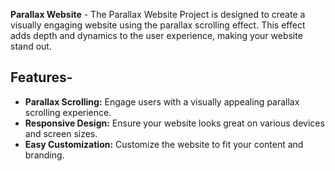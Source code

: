 **Parallax Website** -
The Parallax Website Project is designed to create a visually engaging website using the parallax scrolling effect.
This effect adds depth and dynamics to the user experience, making your website stand out.
## Features-

- **Parallax Scrolling:** Engage users with a visually appealing parallax scrolling experience.
- **Responsive Design:** Ensure your website looks great on various devices and screen sizes.
- **Easy Customization:** Customize the website to fit your content and branding.
